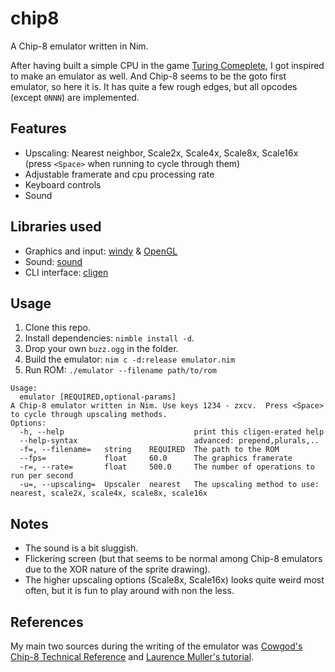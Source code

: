 # chip8
A Chip-8 emulator written in Nim.

After having built a simple CPU in the game [Turing Comeplete](https://turingcomplete.game/), I got inspired to make an emulator as well.
And Chip-8 seems to be the goto first emulator, so here it is. It has quite a few rough edges, but all opcodes (except `0NNN`) are implemented.

## Features
- Upscaling: Nearest neighbor, Scale2x, Scale4x, Scale8x, Scale16x (press `<Space>` when running to cycle through them)
- Adjustable framerate and cpu processing rate
- Keyboard controls
- Sound

## Libraries used
- Graphics and input: [windy](https://github.com/treeform/windy) & [OpenGL](https://github.com/nim-lang/opengl)
- Sound: [sound](https://github.com/yglukhov/sound/)
- CLI interface: [cligen](https://github.com/c-blake/cligen)

## Usage
1. Clone this repo.
2. Install dependencies: `nimble install -d`.
3. Drop your own `buzz.ogg` in the folder.
4. Build the emulator: `nim c -d:release emulator.nim`
5. Run ROM: `./emulator --filename path/to/rom`
```
Usage:
  emulator [REQUIRED,optional-params] 
A Chip-8 emulator written in Nim. Use keys 1234 - zxcv.  Press <Space> to cycle through upscaling methods.
Options:
  -h, --help                             print this cligen-erated help
  --help-syntax                          advanced: prepend,plurals,..
  -f=, --filename=   string    REQUIRED  The path to the ROM
  --fps=             float     60.0      The graphics framerate
  -r=, --rate=       float     500.0     The number of operations to run per second
  -u=, --upscaling=  Upscaler  nearest   The upscaling method to use: nearest, scale2x, scale4x, scale8x, scale16x
```

## Notes
- The sound is a bit sluggish.
- Flickering screen (but that seems to be normal among Chip-8 emulators due to the XOR nature of the sprite drawing).
- The higher upscaling options (Scale8x, Scale16x) looks quite weird most often, but it is fun to play around with non the less.


## References
My main two sources during the writing of the emulator was [Cowgod's Chip-8 Technical Reference](http://devernay.free.fr/hacks/chip8/C8TECH10.HTM) and [Laurence Muller's tutorial](https://multigesture.net/articles/how-to-write-an-emulator-chip-8-interpreter/).
